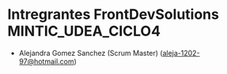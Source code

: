# Intregrantes  FrontDevSolutions  MINTIC_UDEA_CICLO4


- Alejandra Gomez Sanchez (Scrum Master) (aleja-1202-97@hotmail.com)
